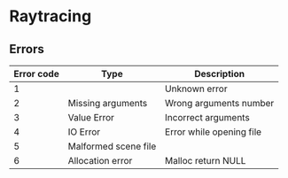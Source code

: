 # Raytracing

## Errors

| Error code | Type                 | Description              |
|------------|----------------------|--------------------------|
| 1          |                      | Unknown error            |
| 2          | Missing arguments    | Wrong arguments number   |
| 3          | Value Error          | Incorrect arguments      |
| 4          | IO Error             | Error while opening file |
| 5          | Malformed scene file |                          |
| 6          | Allocation error     | Malloc return NULL       |
